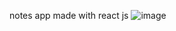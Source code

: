 notes app made with react js
![image](https://github.com/user-attachments/assets/8981db5a-9fc5-477b-9dd4-c4bac58cfaff)
